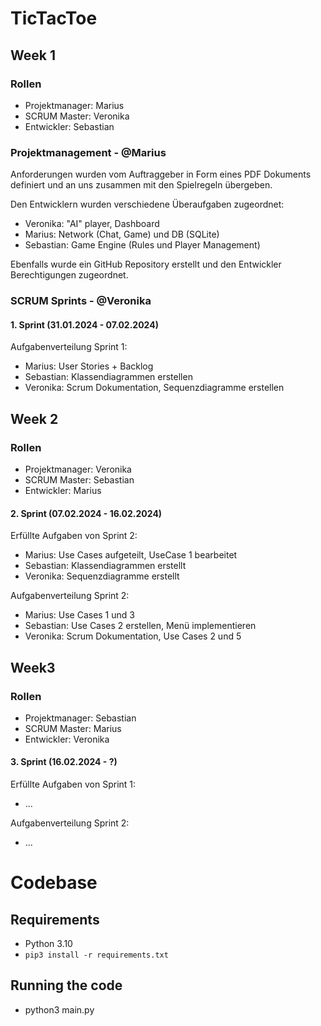 # TicTacToe

## Week 1

### Rollen
- Projektmanager: Marius
- SCRUM Master: Veronika
- Entwickler: Sebastian

### Projektmanagement - @Marius
Anforderungen wurden vom Auftraggeber in Form eines PDF Dokuments definiert und an uns zusammen mit den Spielregeln übergeben.

Den Entwicklern wurden verschiedene Überaufgaben zugeordnet:
- Veronika: "AI" player, Dashboard
- Marius: Network (Chat, Game) und DB (SQLite)
- Sebastian: Game Engine (Rules und Player Management)

Ebenfalls wurde ein GitHub Repository erstellt und den Entwickler Berechtigungen zugeordnet.

### SCRUM Sprints - @Veronika
#### 1. Sprint (31.01.2024 - 07.02.2024)
Aufgabenverteilung Sprint 1:
- Marius: User Stories + Backlog 
- Sebastian: Klassendiagrammen erstellen
- Veronika: Scrum Dokumentation, Sequenzdiagramme erstellen

## Week 2

### Rollen
- Projektmanager: Veronika
- SCRUM Master: Sebastian
- Entwickler: Marius

#### 2. Sprint (07.02.2024 - 16.02.2024)
Erfüllte Aufgaben von Sprint 2:
- Marius: Use Cases aufgeteilt, UseCase 1 bearbeitet
- Sebastian: Klassendiagrammen erstellt
- Veronika: Sequenzdiagramme erstellt

Aufgabenverteilung Sprint 2:
- Marius: Use Cases 1 und 3 
- Sebastian: Use Cases 2 erstellen, Menü implementieren 
- Veronika: Scrum Dokumentation, Use Cases 2 und 5 

## Week3

### Rollen
- Projektmanager: Sebastian
- SCRUM Master: Marius
- Entwickler: Veronika

#### 3. Sprint (16.02.2024 - ?)
Erfüllte Aufgaben von Sprint 1:
- ...

Aufgabenverteilung Sprint 2:
- ...

# Codebase

## Requirements
- Python 3.10
- `pip3 install -r requirements.txt`

## Running the code
- python3 main.py
